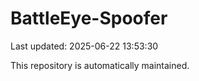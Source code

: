 # BattleEye-Spoofer

Last updated: 2025-06-22 13:53:30

This repository is automatically maintained.
